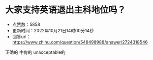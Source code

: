 # 大家支持英语退出主科地位吗？
- 点赞数：5858
- 更新时间：2022年10月21日14时00分14秒
- 回答url：https://www.zhihu.com/question/548498988/answer/2724318546
<body>
 <p data-pid="DTXttuRM">正确的 中肯的 unacceptable的</p>
</body>